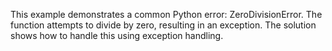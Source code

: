 This example demonstrates a common Python error: ZeroDivisionError. The function attempts to divide by zero, resulting in an exception.  The solution shows how to handle this using exception handling.